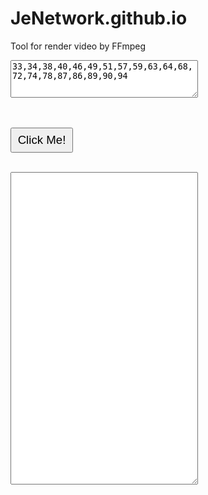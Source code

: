 # JeNetwork.github.io
Tool for render video by FFmpeg
<textarea id="tbx1" style="width:300px; height:60px;">33,34,38,40,46,49,51,57,59,63,64,68,72,74,78,87,86,89,90,94</textarea>
<br/><br/>
<input type="button" value="Click Me!" onclick="Loto();" style="width:100px; height:40px; font-size:14pt;"/>
<br/><br/>
<textarea id="tbx2" style="width:300px; height:500px;"></textarea>

<script language="JavaScript" type="text/javascript">
function Loto()
{
  var string = document.getElementById("tbx1").value;
  var array = string.split(',').map(function(n) {
    return Number(n);
  });
  var sb="";
  for(let i=0; i<array.length; i++) {	sb+="0"+array[i]+",1"+array[i]+",2"+array[i]+",3"+array[i]+",4"+array[i]+",5"+array[i]+",6"+array[i]+",7"+array[i]+",8"+array[i]+",9"+array[i]+",";
                                    }
  document.getElementById("tbx2").value = sb;
  navigator.clipboard.writeText(sb); // Copy to Clipboard
}
</script>
